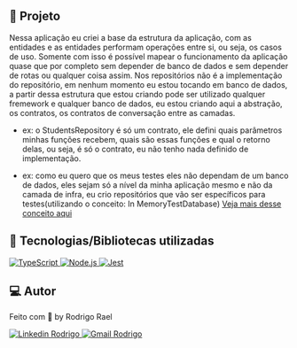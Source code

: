 ## :page_with_curl: Projeto

Nessa aplicação eu criei a base da estrutura da aplicação, com as entidades e as
entidades performam operações entre si, ou seja, os casos de uso. Somente com isso
é possível mapear o funcionamento da aplicação quase que por completo sem depender
de banco de dados e sem depender de rotas ou qualquer coisa assim. Nos repositórios não é a implementação do repositório, em nenhum momento eu estou tocando em banco de dados, a partir dessa estrutura que estou criando pode ser utilizado qualquer fremework e qualquer banco de dados, eu estou criando aqui a abstração, os contratos, os contratos de conversação entre as camadas.

  - ex: o StudentsRepository é só um contrato, ele defini quais parâmetros minhas funções recebem, quais são essas funções e qual o retorno delas, ou seja, é só
  o contrato, eu não tenho nada definido de implementação.
  
  - ex: como eu quero que os meus testes eles não dependam de um banco de dados, eles sejam só a nível da minha aplicação mesmo e não da camada de infra, eu crio repositórios que vão ser específicos para testes(utilizando o conceito: In MemoryTestDatabase)
  [Veja mais desse conceito aqui](https://martinfowler.com/bliki/InMemoryTestDatabase.html#:~:text=An%20in%2Dmemory%20database%20is,destroyed%20when%20the%20process%20finishes.)
  

## 🚀 Tecnologias/Bibliotecas utilizadas

<a href="https://www.typescriptlang.org/" target="_blank"> <img src="https://img.shields.io/badge/-TypeScript-3178C6?style=flat-square&logo=TypeScript&logoColor=white" alt="TypeScript"> </a>
<a href="https://nodejs.dev/" target="_blank"> <img src="https://img.shields.io/badge/-Node.js-32CD32?style=flat-square&logo=Node.js&logoColor=white" alt="Node.js"> </a>
<a href="https://jestjs.io/pt-BR/" target="_blank"> <img src="https://img.shields.io/badge/-Jest-FF7800?style=flat-square&logo=jest&logoColor=white" alt="Jest"> </a>

## 💻 Autor

Feito com 💜 by Rodrigo Rael

<a href="https://www.linkedin.com/in/rodrigo-rael-a7a4b51a9/" target="_blank"> <img src="https://img.shields.io/badge/-RodrigoRael-blue?style=flat-square&logo=Linkedin&logoColor=white&link=https" alt="Linkedin Rodrigo"> </a>
<a href="https://img.shields.io/badge/-rodrigorael53@gmail.com-c14438?style=flat-square&logo=Gmail&logoColor=white&link=mailto:rodrigorael53@gmail.com" target="_blank"> <img src="https://img.shields.io/badge/-rodrigorael53@gmail.com-c14438?style=flat-square&logo=Gmail&logoColor=white&link=mailto:rodrigorael53@gmail.com" alt="Gmail Rodrigo"> </a>


